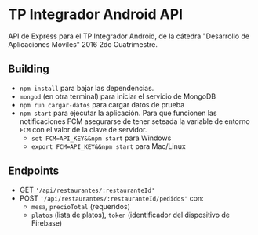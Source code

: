 # TP Integrador Android API

API de Express para el TP Integrador Android, de la cátedra "Desarrollo de Aplicaciones Móviles" 2016 2do Cuatrimestre.

## Building
* ```npm install``` para bajar las dependencias.
* ```mongod``` (en otra terminal) para iniciar el servicio de MongoDB
* ```npm run cargar-datos``` para cargar datos de prueba
* ```npm start``` para ejecutar la aplicación. Para que funcionen las notificaciones FCM asegurarse de tener seteada la variable de entorno `FCM` con el valor de la clave de servidor.
  * `set FCM=API_KEY&&npm start` para Windows
  * ```export FCM=API_KEY&&npm start``` para Mac/Linux

## Endpoints
* GET ```'/api/restaurantes/:restauranteId'```
* POST ```'/api/restaurantes/:restauranteId/pedidos'``` con:
  * `mesa`, `precioTotal` (requeridos)
  * `platos` (lista de platos), `token` (identificador del dispositivo de Firebase)